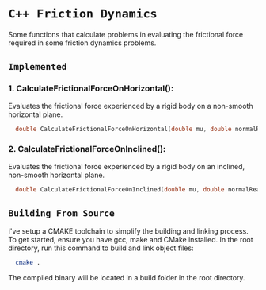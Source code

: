 # `C++ Friction Dynamics`

Some functions that calculate problems in evaluating the frictional force required in some friction dynamics problems.

## `Implemented`

### 1. CalculateFrictionalForceOnHorizontal():
    
  Evaluates the frictional force experienced by a rigid body on a non-smooth horizontal plane.
    
   ```h
     double CalculateFrictionalForceOnHorizontal(double mu, double normalReaction);
   ```

### 2. CalculateFrictionalForceOnInclined():
    
  Evaluates the frictional force experienced by a rigid body on an inclined, non-smooth horizontal plane.
    
   ```h
     double CalculateFrictionalForceOnInclined(double mu, double normalReaction, double angle);
   ```

## `Building From Source`

I've setup a CMAKE toolchain to simplify the building and linking process. To get started, ensure you have gcc, make and CMake installed. In the root directory, run this command to build and link object files:
```bash
  cmake .
```
The compiled binary will be located in a build folder in the root directory.
